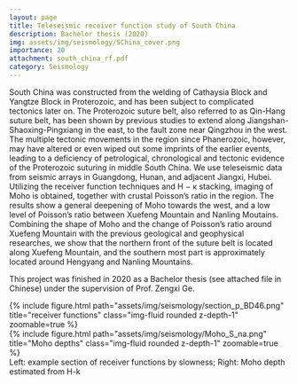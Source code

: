```yaml
---
layout: page
title: Teleseismic receiver function study of South China
description: Bachelor thesis (2020)
img: assets/img/seismology/SChina_cover.png
importance: 20
attachment: south_china_rf.pdf
category: Seismology
---
```


South China was constructed from the welding of Cathaysia Block and Yangtze Block in Proterozoic, and has been subject to complicated tectonics later on.
The Proterozoic suture belt, also referred to as Qin-Hang suture belt, has been shown by previous studies to extend along Jiangshan-Shaoxing-Pingxiang in the east, to the fault zone near Qingzhou in the west.
The multiple tectonic movements in the region since Phanerozoic, however, may have altered or even wiped out some imprints of the earlier events, leading to a deficiency of petrological, chronological and tectonic evidence of the Proterozoic suturing in middle South China.
We use teleseismic data from seismic arrays in Guangdong, Hunan, and adjacent Jiangxi, Hubei.
Utilizing the receiver function techniques and H − κ stacking, imaging of Moho is obtained, together with crustal Poisson’s ratio in the region.
The results show a general deepening of Moho towards the west, and a low level of Poisson’s ratio between Xuefeng Mountain and Nanling Moutains. 
Combining the shape of Moho and the change of Poisson’s ratio around Xuefeng Mountain with the previous geological and geophysical researches, we show that the northern front of the suture belt is located along Xuefeng Mountain, and the southern most part is approximately located around Hengyang and Nanling Mountains.

This project was finished in 2020 as a Bachelor thesis (see attached file in Chinese) under the supervision of Prof. Zengxi Ge.

<div class="row">
    <div class="col-sm-5 mt-3 mt-md-0">
        {% include figure.html path="assets/img/seismology/section_p_BD46.png" title="receiver functions" class="img-fluid rounded z-depth-1" zoomable=true %}
    </div>
    <div class="col-sm-7 mt-3 mt-md-0">
        {% include figure.html path="assets/img/seismology/Moho_S_na.png" title="Moho depths" class="img-fluid rounded z-depth-1" zoomable=true %}
    </div>
</div>
<div class="caption">
    Left: example section of receiver functions by slowness; Right: Moho depth estimated from H-k
</div>

